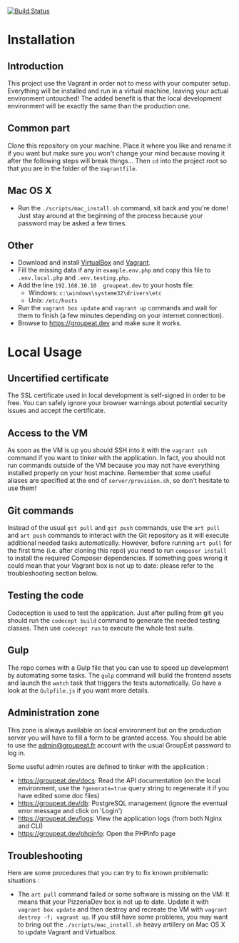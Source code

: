 [![Build Status](https://api.shippable.com/projects/54a71363d46935d5fbc15ac1/badge?branchName=master)](https://app.shippable.com/projects/54a71363d46935d5fbc15ac1/builds/latest)

# Installation

## Introduction

This project use the Vagrant in order not to mess with your computer setup. Everything will be installed and run in a virtual machine, leaving your actual environment untouched! The added benefit is that the local development environment will be exactly the same than the production one.

## Common part

Clone this repository on your machine. Place it where you like and rename it if you want but make sure you won't change your mind because moving it after the following steps will break things... Then `cd` into the project root so that you are in the folder of the `Vagrantfile`.

## Mac OS X
 - Run the `./scripts/mac_install.sh` command, sit back and you're done! Just stay around at the beginning of the process because your password may be asked a few times.

## Other
 - Download and install [VirtualBox](https://www.virtualbox.org/wiki/Downloads) and [Vagrant](https://www.vagrantup.com/downloads.html).
 - Fill the missing data if any in `example.env.php` and copy this file to `.env.local.php` and `.env.testing.php`.
 - Add the line `192.168.10.10  groupeat.dev` to your hosts file:
   - Windows: `c:\windows\systeme32\drivers\etc`
   - Unix: `/etc/hosts`
 - Run the `vagrant box update` and `vagrant up` commands and wait for them to finish (a few minutes depending on your internet connection).
 - Browse to https://groupeat.dev and make sure it works.

# Local Usage

## Uncertified certificate

The SSL certificate used in local development is self-signed in order to be free. You can safely ignore your browser warnings about potential security issues and accept the certificate.

## Access to the VM

As soon as the VM is up you should SSH into it with the `vagrant ssh` command if you want to tinker with the application. In fact, you should not run commands outside of the VM because you may not have everything installed properly on your host machine.
Remember that some useful aliases are specified at the end of `server/provision.sh`, so don't hesitate to use them!

## Git commands

Instead of the usual `git pull` and `git push` commands, use the `art pull` and `art push` commands to interact with the Git repository as it will execute additional needed tasks automatically. However, before running `art pull` for the first time (i.e. after cloning this repo) you need to run `composer install` to install the required Composer dependencies. If something goes wrong it could mean that your Vagrant box is not up to date: please refer to the troubleshooting section below.

## Testing the code

Codeception is used to test the application. Just after pulling from git you should run the `codecept build` command to generate the needed testing classes. Then use `codecept run` to execute the whole test suite.

## Gulp

The repo comes with a Gulp file that you can use to speed up development by automating some tasks. The `gulp` command will build the frontend assets and launch the `watch` task that triggers the tests automatically. Go have a look at the `Gulpfile.js` if you want more details.

## Administration zone

This zone is always available on local environment but on the production server you will have to fill a form to be granted access. You should be able to use the admin@groupeat.fr account with the usual GroupEat password to log in.

Some useful admin routes are defined to tinker with the application :

 - https://groupeat.dev/docs: Read the API documentation (on the local environment, use the `?generate=true` query string to regenerate it if you have edited some doc files)
 - https://groupeat.dev/db: PostgreSQL management (ignore the eventual error message and click on 'Login')
 - https://groupeat.dev/logs: View the application logs (from both Nginx and CLI)
 - https://groupeat.dev/phpinfo: Open the PHPinfo page

## Troubleshooting

Here are some procedures that you can try to fix known problematic situations :

 - The `art pull` command failed or some software is missing on the VM: It means that your PizzeriaDev box is not up to date. Update it with `vagrant box update` and then destroy and recreate the VM with `vagrant destroy -f; vagrant up`. If you still have some problems, you may want to bring out the `./scripts/mac_install.sh` heavy artillery on Mac OS X to update Vagrant and Virtualbox.
